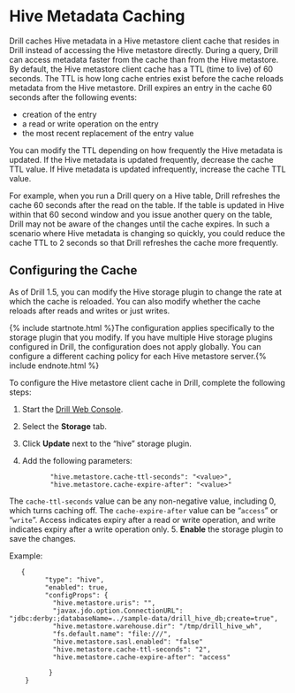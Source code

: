# Hive Metadata Caching

Drill caches Hive metadata in a Hive metastore client cache that resides in Drill instead of accessing the Hive metastore directly. During a query, Drill can access metadata faster from the cache than from the Hive metastore. By default, the Hive metastore client cache has a TTL (time to live) of 60 seconds. The TTL is how long cache entries exist before the cache reloads metadata from the Hive metastore. Drill expires an entry in the cache 60 seconds after the following events:  

*  creation of the entry
*  a read or write operation on the entry
*  the most recent replacement of the entry value  

You can modify the TTL depending on how frequently the Hive metadata is updated. If the Hive metadata is updated frequently, decrease the cache TTL value. If Hive metadata is updated infrequently, increase the cache TTL value.

For example, when you run a Drill query on a Hive table, Drill refreshes the cache 60 seconds after the read on the table. If the table is updated in Hive within that 60 second window and you issue another query on the table, Drill may not be aware of the changes until the cache expires. In such a scenario where Hive metadata is changing so quickly, you could reduce the cache TTL to 2 seconds so that Drill refreshes the cache more frequently.  

## Configuring the Cache  

As of Drill 1.5, you can modify the Hive storage plugin to change the rate at which the cache is reloaded. You can also modify whether the cache reloads after reads and writes or just writes.  

{% include startnote.html %}The configuration applies specifically to the storage plugin that you modify. If you have multiple Hive storage plugins configured in Drill, the configuration does not apply globally. You can configure a different caching policy for each Hive metastore server.{% include endnote.html %}  

To configure the Hive metastore client cache in Drill, complete the following steps:  

1. Start the [Drill Web Console]({{site.baseurl}}/docs/starting-the-web-console/).
2. Select the **Storage** tab.
3. Click **Update** next to the “hive” storage plugin.
4. Add the following parameters:  

              "hive.metastore.cache-ttl-seconds": "<value>",
              "hive.metastore.cache-expire-after": "<value>"  
The `cache-ttl-seconds` value can be any non-negative value, including 0, which turns caching off. The `cache-expire-after` value can be “`access`” or “`write`”. Access indicates expiry after a read or write operation, and write indicates expiry after a write operation only.
5. **Enable** the storage plugin to save the changes.  

Example:  

       {
             "type": "hive",
             "enabled": true,
             "configProps": {
               "hive.metastore.uris": "",
               "javax.jdo.option.ConnectionURL": "jdbc:derby:;databaseName=../sample-data/drill_hive_db;create=true",
               "hive.metastore.warehouse.dir": "/tmp/drill_hive_wh",
               "fs.default.name": "file:///",
               "hive.metastore.sasl.enabled": "false"
        	   "hive.metastore.cache-ttl-seconds": "2",
               "hive.metastore.cache-expire-after": "access"
        
         	  }
       	}
